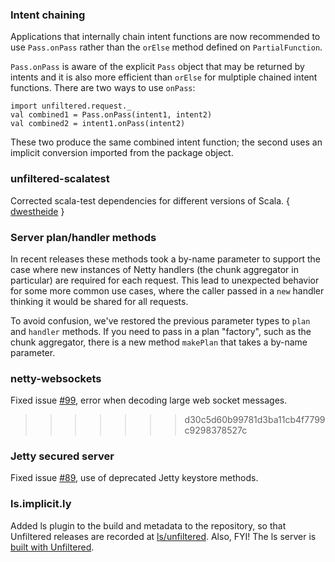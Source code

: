 ### Intent chaining

Applications that internally chain intent functions are now
recommended to use `Pass.onPass` rather than the `orElse` method
defined on `PartialFunction`.

`Pass.onPass` is aware of the explicit `Pass` object that may be
returned by intents and it is also more efficient than `orElse` for
mulptiple chained intent functions. There are two ways to use `onPass`:

    import unfiltered.request._
    val combined1 = Pass.onPass(intent1, intent2)
    val combined2 = intent1.onPass(intent2)

These two produce the same combined intent function; the second uses
an implicit conversion imported from the package object.

### unfiltered-scalatest

Corrected scala-test dependencies for different versions of Scala. {
[dwestheide][dwestheide] }

[dwestheide]: https://github.com/unfiltered/unfiltered/issues/92

### Server plan/handler methods

In recent releases these methods took a by-name parameter to support
the case where new instances of Netty handlers (the chunk aggregator
in particular) are required for each request. This lead to unexpected
behavior for some more common use cases, where the caller passed in a
`new` handler thinking it would be shared for all requests.

To avoid confusion, we've restored the previous parameter types to
`plan` and `handler` methods. If you need to pass in a plan "factory",
such as the chunk aggregator, there is a new method `makePlan` that
takes a by-name parameter.

### netty-websockets

Fixed issue [#99][i99], error when decoding large web socket messages.

[i99]: https://github.com/unfiltered/unfiltered/issues/99
>>>>>>> d30c5d60b99781d3ba11cb4f7799c9298378527c

### Jetty secured server

Fixed issue [#89][89], use of deprecated Jetty keystore methods.

[89]: https://github.com/unfiltered/unfiltered/issues/89

### ls.implicit.ly

Added ls plugin to the build and metadata to the repository, so
that Unfiltered releases are recorded at [ls/unfiltered][ls]. Also,
FYI! The ls server is [built with Unfiltered][lsuf].

[ls]: http://ls.implicit.ly/unfiltered/unfiltered
[lsuf]: https://github.com/softprops/ls/tree/master/server/src/main/scala
